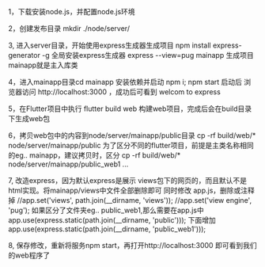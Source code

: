 1，下载安装node.js，并配置node.js环境

2，创建发布目录 mkdir ./node/server/

3, 进入server目录，开始使用express生成器生成项目
   npm install express-generator -g 全局安装express生成器
   express --view=pug mainapp 生成项目 mainapp就是主入库类

4，进入mainapp目录cd mainapp 安装依赖并启动 npm i;  npm start
    启动后 浏览器访问 http://localhost:3000 ，成功后可看到 welcom to express

5，在Flutter项目中执行 flutter build web 构建web项目，完成后会在build目录下生成web包

6，拷贝web包中的内容到node/server/mainapp/public目录  cp -rf build/web/* node/server/mainapp/public
    为了区分不同的flutter项目，前提是主类名称相同的eg.. mainapp，建议拷贝时，区分 cp -rf build/web/* node/server/mainapp/public_web1 ...

7, 改造express，因为默认express是展示 views包下的网页的，而且默认不是html实现。将mainapp/views中文件全部删除即可
    同时修改 app.js，删除或注释掉
    //app.set('views', path.join(__dirname, 'views'));
    //app.set('view engine', 'pug');
    如果区分了文件夹eg.. public_web1,那么需要在app.js中
    app.use(express.static(path.join(__dirname, 'public'))); 下面增加 app.use(express.static(path.join(__dirname, 'public_web1')));

8, 保存修改，重新将服务npm start，再打开http://localhost:3000 即可看到我们的web程序了